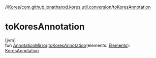 //[Kores](../../index.md)/[com.github.jonathanxd.kores.util.conversion](index.md)/[toKoresAnnotation](to-kores-annotation.md)

# toKoresAnnotation

[jvm]\
fun [AnnotationMirror](https://docs.oracle.com/javase/8/docs/api/javax/lang/model/element/AnnotationMirror.html).[toKoresAnnotation](to-kores-annotation.md)(elements: [Elements](https://docs.oracle.com/javase/8/docs/api/javax/lang/model/util/Elements.html)): [KoresAnnotation](../com.github.jonathanxd.kores.base/index.md#974221511%2FClasslikes%2F-1216412040)
